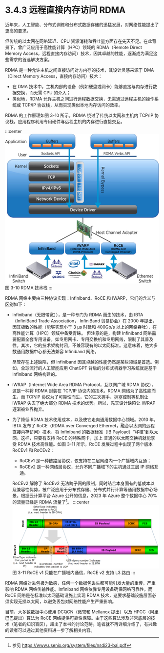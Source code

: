 # 3.4.3 远程直接内存访问 RDMA

近年来，人工智能、分布式训练和分布式数据存储的迅猛发展，对网络性能提出了更高的要求。

但传统的以太网在网络延迟、CPU 资源消耗和吞吐量方面存在先天不足。在此背景下，曾广泛应用于高性能计算（HPC）领域的 RDMA（Remote Direct Memory Access，远程直接内存访问）技术，因其卓越的性能，逐渐成为满足这些需求的首选解决方案。

RDMA 是一种允许主机之间直接访问对方内存的技术，其设计灵感来源于 DMA（Direct Memory Access，直接内存访问）技术：
- 在 DMA 技术中，主机内部的设备（例如硬盘或网卡）能够直接与内存进行数据交换，而无需 CPU 的介入；
- 类似地，RDMA 允许主机之间进行远程数据交换，无需通过远程主机的操作系统或 TCP/IP 协议栈，从而实现类似本地内存访问的效率。

RDMA 的工作原理如图 3-10 所示，RDMA 绕过了传统以太网和主机内 TCP/IP 协议栈。应用程序利用专用硬件与远程主机的内存进行直接交互。

:::center
  ![](../assets/RDMA.png)<br/>
  图 3-10  RDMA 技术栈
:::

RDMA 网络主要由三种协议实现：Infiniband、RoCE 和 iWARP，它们的含义与区别如下：

- Infiniband（无限带宽）），是一种专门为 RDMA 而生的技术，由 IBTA（InfiniBand Trade Association，
InfiniBand 贸易协会）在 2000 年提出，因其极致的性能（能够实现小于 3 μs 时延和 400Gb/s 以上的网络吞吐），在高性能计算（HPC）领域中备受青睐。
但注意的是，构建 Infiniband 网络需要配置全套专用设备，如专用网卡、专用交换机和专用网线，限制了其普及性。其次，它的技术架构封闭，不兼容现有的以太网标准。这意味着，绝大多数通用数据中心都无法兼容 Infiniband 网络。

	尽管存在上述缺陷，但 Infiniband 因其卓越的性能仍然是某些领域是首选。例如，全球流行的人工智能应用 ChatGPT 背后的分布式机器学习系统就是基于 Infiniband 网络构建的。

- iWRAP（Internet Wide Area RDMA Protocol，互联网广域 RDMA 协议），这是一种将 RDMA 封装在 TCP/IP 协议内的技术。RDMA 网络为了高性能而生，而 TCP/IP 协议为了可靠性而生，它的三次握手、拥塞控制等机制让 iWRAP 失去了绝大部分 RDMA 技术的优势。所以，先天设计缺陷让 iWRAP 逐渐被业界抛弃。

- 为了降低 RDMA 技术使用成本，以及使它走向通用数据中心领域。2010 年，IBTA 发布了 RoCE（RDMA over Converged Ethernet，融合以太网的远程直接内存访问）技术，将 Infiniband 的数据标准（IB Payload）“移植”到以太网。这样，只要有支持 RoCE 的特殊网卡，加上 普通的以太网交换机就能享受 RDMA 技术高性能。如图 3-11 所示，RoCE 发展过程中出现了两个版本 RoCEv1 和 RoCEv2：
	- RoCEv1 是一种链路层协议，仅支持在二层网络内一个广播域内互通；
	- RoCEv2 是一种网络层协议，允许不同广播域下的主机通过三层 IP 网络互通。

	RoCEv2 解除了 RoCEv2 无法跨子网的限制，同时结合本身固有的低成本以及兼容性优势，被广泛应用于分布式存储、分布式并行计算等通用数据中心场景。根据云计算平台 Azure 公开的信息，2023 年 Azure 整个数据中心 70% 的流量已经是 RDMA 流量了[^1]。
:::center
  ![](../assets/RoCE_Header_format.png)<br/>
  图 3-11 RoCE v1 只能在广播域内通信，RoCE v2 支持 L3 路由
:::

RDMA 网络对丢包极为敏感，任何一个数据包丢失都可能引发大量的重传，严重影响 RDMA 网络传输性能。Infiniband 网络依靠专用设备确保网络可靠性。而 RoCE 网络是在标准以太网基础设施上实现 RDMA 技术，这要求基础设施层面必须实现无损以太网，以避免丢包对网络性能产生严重影响。

目前，大多数数据中心使用 DCQCN（微软和 Mellanox 提出）以及 HPCC（阿里巴巴提出）算法为 RoCE 网络提供可靠性保障。由于这些算法涉及非常底层的技术（笔者的知识盲区），超出了本书的讨论范畴。笔者就不再详细介绍了，有兴趣的读者可以通过其他资料进一步了解相关内容。


[^1]: 参见 https://www.usenix.org/system/files/nsdi23-bai.pdf

